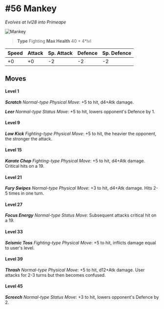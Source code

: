 # #56 Mankey
*Evolves at lvl28 into Primeape*

![Mankey](https://img.pokemondb.net/sprites/home/normal/1x/mankey.png)

> **Type** Fighting
> **Max Health** 40 + 4\*lvl

| Speed | Attack | Sp. Attack | Defence | Sp. Defence |
| ----- | ------ | ---------- | ------- | ----------- |
| +0 | +0 | -2 | -2 | -2 |

## Moves
#### Level 1

***Scratch** Normal-type Physical Move*: +5 to hit, d4+Atk damage. 

***Leer** Normal-type Status Move*: +5 to hit, lowers opponent's Defence by 1.
#### Level 9

***Low Kick** Fighting-type Physical Move*: +5 to hit, the heavier the opponent, the stronger the attack.
#### Level 15

***Karate Chop** Fighting-type Physical Move*: +5 to hit, d4+Atk damage. Critical hits on a 19.
#### Level 21

***Fury Swipes** Normal-type Physical Move*: +3 to hit, d4+Atk damage. Hits 2-5 times in one turn.
#### Level 27

***Focus Energy** Normal-type Status Move*: Subsequent attacks critical hit on a 19.
#### Level 33

***Seismic Toss** Fighting-type Physical Move*: +5 to hit, inflicts damage equal to user's level.
#### Level 39

***Thrash** Normal-type Physical Move*: +5 to hit, d12+Atk damage. User attacks for 2-3 turns but then becomes confused.
#### Level 45

***Screech** Normal-type Status Move*: +3 to hit, lowers opponent's Defence by 2.

